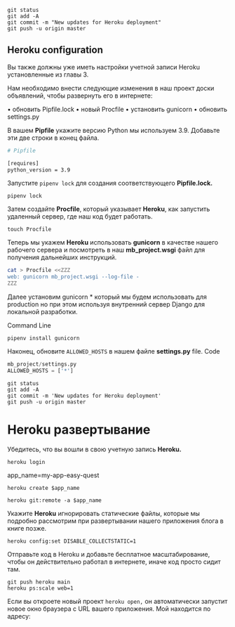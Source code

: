 ````
git status
git add -A
git commit -m "New updates for Heroku deployment"
git push -u origin master
````

## Heroku configuration

Вы также должны уже иметь настройки учетной записи Heroku установленные из главы 3.

Нам необходимо внести следующие изменения в наш проект доски объявлений, чтобы
развернуть его в интернете:

• обновить Pipfile.lock
• новый Procfile
• установить gunicorn
• обновить settings.py

В вашем **Pipfile** укажите версию Python мы используем 3.9. Добавьте эти две строки в
конец файла.

```bash
# Pipfile

[requires]
python_version = 3.9
```

Запустите `pipenv lock` для создания соответствующего **Pipfile.lock.**

```shell
pipenv lock
```

Затем создайте **Procfile**, который указывает **Heroku**, как запустить удаленный сервер, где наш код будет работать.

```shell
touch Procfile
```

Теперь мы укажем **Heroku** использовать **gunicorn** в качестве нашего рабочего сервера и посмотреть в наш **mb_project.wsgi** файл для получения дальнейших инструкций.

```bash
cat > Procfile <<ZZZ
web: gunicorn mb_project.wsgi --log-file -
ZZZ
```

Далее установим gunicorn * который мы будем использовать для production но при этом используя внутренний сервер Django для локальной разработки.

Command Line

```shell
pipenv install gunicorn
```

Наконец, обновите `ALLOWED_HOSTS` в нашем файле **settings.py** file. Code

```python
mb_project/settings.py
ALLOWED_HOSTS = ['*']
```

```shell
git status
git add -A
git commit -m 'New updates for Heroku deployment'
git push -u origin master
```

# Heroku **развертывание**

Убедитесь, что вы вошли в свою учетную запись **Heroku.**

```shell
heroku login
```
app_name=my-app-easy-quest


```shell
heroku create $app_name
```

```shell
heroku git:remote -a $app_name
```

Укажите **Heroku** игнорировать статические файлы, которые мы подробно рассмотрим при
развертывании нашего приложения блога в книге позже.

```shell
heroku config:set DISABLE_COLLECTSTATIC=1
```

Отправьте код в Heroku и добавьте бесплатное масштабирование, чтобы он действительно
работал в интернете, иначе код просто сидит там.

```shell
git push heroku main
heroku ps:scale web=1
```

Если вы откроете новый проект `heroku open,` он автоматически запустит новое окно браузера с URL вашего приложения. Мой находится по адресу:

